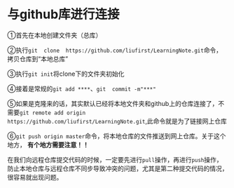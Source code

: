 # 与github库进行连接
①首先在本地创建文件夹（总库）

②执行`git  clone  https://github.com/liufirst/LearningNote.git`命令，拷贝仓库到“本地总库”

③执行`git init`将clone下的文件夹初始化

④接着是常规的`git add ****`、`git  commit -m"***" `

⑤如果是克隆来的话，其实默认已经将本地文件夹和github上的仓库连接了，不需要`git remote add origin https://github.com/liufirst/LearningNote.git`,此命令就是为了链接网上仓库

⑥`git push origin master`命令，将本地仓库的文件推送到网上仓库。关于这个地方， **有个地方需要注意！！** 

在我们向远程仓库提交代码的时候，一定要先进行`pull`操作，再进行`push`操作，防止本地仓库与远程仓库不同步导致冲突的问题，尤其是第二种提交代码的情况，很容易就出现问题。